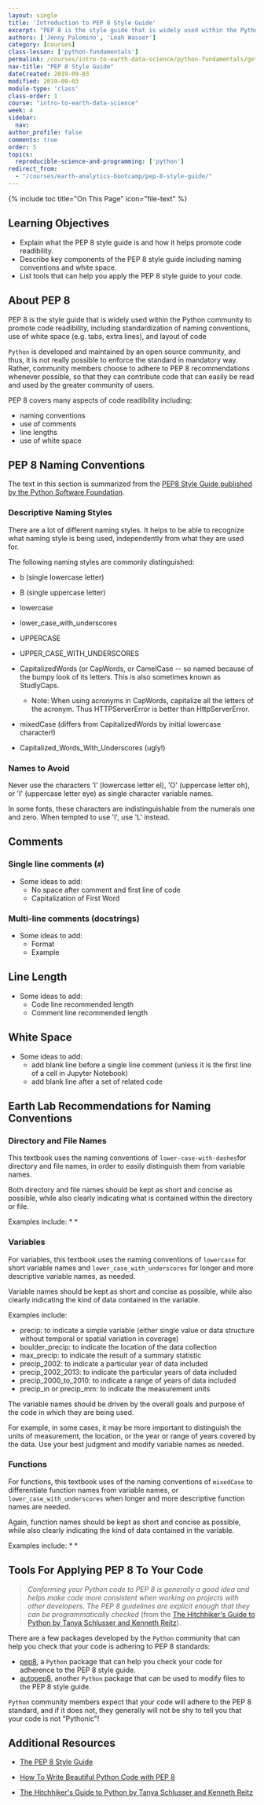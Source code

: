 ```yaml
---
layout: single
title: 'Introduction to PEP 8 Style Guide'
excerpt: "PEP 8 is the style guide that is widely used within the Python community to promote code readibility, including standardization of naming conventions, use of white space, and layout of code. Learn more about the PEP 8 conventions and recommendations for writing readable Python code."
authors: ['Jenny Palomino', 'Leah Wasser']
category: [courses]
class-lesson: ['python-fundamentals']
permalink: /courses/intro-to-earth-data-science/python-fundamentals/get-started-python/pep-8-style-guide/
nav-title: "PEP 8 Style Guide"
dateCreated: 2019-09-03
modified: 2019-09-03
module-type: 'class'
class-order: 1
course: "intro-to-earth-data-science"
week: 4
sidebar:
  nav:
author_profile: false
comments: true
order: 5
topics:
  reproducible-science-and-programming: ['python']
redirect_from:
  - "/courses/earth-analytics-bootcamp/pep-8-style-guide/"
---
```


{% include toc title="On This Page" icon="file-text" %}

<div class='notice--success' markdown="1">

## <i class="fa fa-graduation-cap" aria-hidden="true"></i> Learning Objectives

* Explain what the PEP 8 style guide is and how it helps promote code readibility.
* Describe key components of the PEP 8 style guide including naming conventions and white space.
* List tools that can help you apply the PEP 8 style guide to your code.  

</div>
 

## About PEP 8 

PEP 8 is the style guide that is widely used within the Python community to promote code readibility, including standardization of naming conventions, use of white space (e.g. tabs, extra lines), and layout of code

`Python` is developed and maintained by an open source community, and thus, it is not really possible to enforce the standard in mandatory way. Rather, community members choose to adhere to PEP 8 recommendations whenever possible, so that they can contribute code that can easily be read and used by the greater community of users. 

PEP 8 covers many aspects of code readibility including:
* naming conventions
* use of comments
* line lengths
* use of white space


## PEP 8 Naming Conventions

The text in this section is summarized from the <a href="https://www.python.org/dev/peps/pep-0008/#naming-conventions" target="_blank">PEP8 Style Guide published by the Python Software Foundation</a>.


### Descriptive Naming Styles

There are a lot of different naming styles. It helps to be able to recognize what naming style is being used, independently from what they are used for.

The following naming styles are commonly distinguished:

* b (single lowercase letter)

* B (single uppercase letter)

* lowercase

* lower_case_with_underscores

* UPPERCASE

* UPPER_CASE_WITH_UNDERSCORES

* CapitalizedWords (or CapWords, or CamelCase -- so named because of the bumpy look of its letters. This is also sometimes known as StudlyCaps.

    * Note: When using acronyms in CapWords, capitalize all the letters of the acronym. Thus HTTPServerError is better than HttpServerError.

* mixedCase (differs from CapitalizedWords by initial lowercase character!)

* Capitalized_Words_With_Underscores (ugly!)


### Names to Avoid

Never use the characters 'l' (lowercase letter el), 'O' (uppercase letter oh), or 'I' (uppercase letter eye) as single character variable names.

In some fonts, these characters are indistinguishable from the numerals one and zero. When tempted to use 'l', use 'L' instead.


## Comments

###  Single line comments (`#`)

* Some ideas to add:
    * No space after comment and first line of code
    * Capitalization of First Word


###  Multi-line comments (docstrings)

* Some ideas to add:
    * Format
    * Example


## Line Length

* Some ideas to add:
    * Code line recommended length 
    * Comment line recommended length 


## White Space

* Some ideas to add:
    * add blank line before a single line comment (unless it is the first line of a cell in Jupyter Notebook)
    * add blank line after a set of related code



## Earth Lab Recommendations for Naming Conventions

### Directory and File Names

This textbook uses the naming conventions of `lower-case-with-dashes`for directory and file names, in order to easily distinguish them from variable names. 

Both directory and file names should be kept as short and concise as possible, while also clearly indicating what is contained within the directory or file.

Examples include:
* 
* 


### Variables

For variables, this textbook uses the naming conventions of `lowercase` for short variable names and `lower_case_with_underscores` for longer and more descriptive variable names, as needed.

Variable names should be kept as short and concise as possible, while also clearly indicating the kind of data contained in the variable. 

Examples include:
* precip: to indicate a simple variable (either single value or data structure without temporal or spatial variation in coverage)
* boulder_precip: to indicate the location of the data collection
* max_precip: to indicate the result of a summary statistic
* precip_2002: to indicate a particular year of data included
* precip_2002_2013: to indicate the particular years of data included
* precip_2000_to_2010: to indicate a range of years of data included
* precip_in or precip_mm: to indicate the measurement units

The variable names should be driven by the overall goals and purpose of the code in which they are being used. 

For example, in some cases, it may be more important to distinguish the units of measurement, the location, or the year or range of years covered by the data. Use your best judgment and modify variable names as needed.  

### Functions

For functions, this textbook uses of the naming conventions of `mixedCase` to differentiate function names from variable names, or `lower_case_with_underscores` when longer and more descriptive function names are needed. 

Again, function names should be kept as short and concise as possible, while also clearly indicating the kind of data contained in the variable.

Examples include:
* 
* 



## Tools For Applying PEP 8 To Your Code

> *Conforming your Python code to PEP 8 is generally a good idea and helps make code more consistent when working on projects with other developers. The PEP 8 guidelines are explicit enough that they can be programmatically checked* (from the <a href="https://www.safaribooksonline.com/library/view/the-hitchhikers-guide/9781491933213/ch04.html" target="_blank">The Hitchhiker's Guide to Python by Tanya Schlusser and Kenneth Reitz</a>). 

There are a few packages developed by the `Python` community that can help you check that your code is adhering to PEP 8 standards:

* <a href="https://pep8.readthedocs.io/en/release-1.7.x/" target="_blank">pep8</a>, a `Python` package that can help you check your code for adherence to the PEP 8 style guide. 
* <a href="https://github.com/hhatto/autopep8" target="_blank">autopep8</a>, another `Python` package that can be used to modify files to the PEP 8 style guide.

`Python` community members expect that your code will adhere to the PEP 8 standard, and if it does not, they generally will not be shy to tell you that your code is not "Pythonic"! 

<div class="notice--info" markdown="1">

## <i class="fa fa-pencil-square-o" aria-hidden="true"></i> Additional Resources

* <a href="https://www.python.org/dev/peps/pep-0008/" target="_blank">The PEP 8 Style Guide</a>

* <a href="https://realpython.com/python-pep8/" target="_blank">How To Write Beautiful Python Code with PEP 8</a>

* <a href="https://www.safaribooksonline.com/library/view/the-hitchhikers-guide/9781491933213/ch04.html" target="_blank">The Hitchhiker's Guide to Python by Tanya Schlusser and Kenneth Reitz</a>
    
</div>

